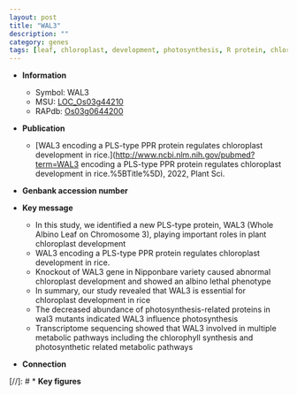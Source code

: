 ```yaml
---
layout: post
title: "WAL3"
description: ""
category: genes
tags: [leaf, chloroplast, development, photosynthesis, R protein, chloroplast development, chlorophyll]
---
```


* **Information**  
    + Symbol: WAL3  
    + MSU: [LOC_Os03g44210](http://rice.uga.edu/cgi-bin/ORF_infopage.cgi?orf=LOC_Os03g44210)  
    + RAPdb: [Os03g0644200](http://rapdb.dna.affrc.go.jp/viewer/gbrowse_details/irgsp1?name=Os03g0644200)  

* **Publication**  
    + [WAL3 encoding a PLS-type PPR protein regulates chloroplast development in rice.](http://www.ncbi.nlm.nih.gov/pubmed?term=WAL3 encoding a PLS-type PPR protein regulates chloroplast development in rice.%5BTitle%5D), 2022, Plant Sci.

* **Genbank accession number**  

* **Key message**  
    + In this study, we identified a new PLS-type protein, WAL3 (Whole Albino Leaf on Chromosome 3), playing important roles in plant chloroplast development
    + WAL3 encoding a PLS-type PPR protein regulates chloroplast development in rice.
    + Knockout of WAL3 gene in Nipponbare variety caused abnormal chloroplast development and showed an albino lethal phenotype
    + In summary, our study revealed that WAL3 is essential for chloroplast development in rice
    + The decreased abundance of photosynthesis-related proteins in wal3 mutants indicated WAL3 influence photosynthesis
    + Transcriptome sequencing showed that WAL3 involved in multiple metabolic pathways including the chlorophyll synthesis and photosynthetic related metabolic pathways

* **Connection**  

[//]: # * **Key figures**  


